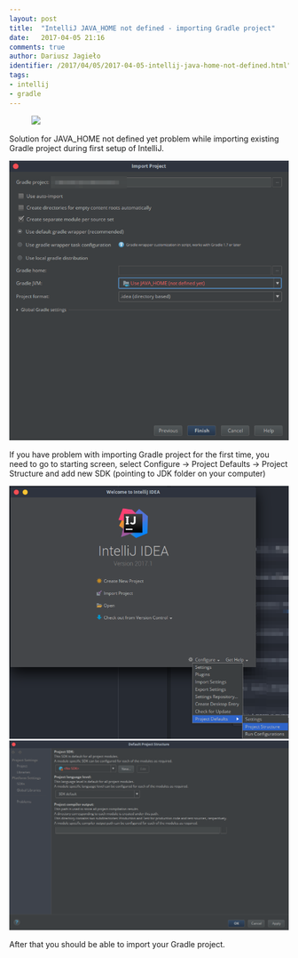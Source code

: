 ```yaml
---
layout: post
title:  "IntelliJ JAVA_HOME not defined - importing Gradle project"
date:   2017-04-05 21:16
comments: true
author: Dariusz Jagieło
identifier: /2017/04/05/2017-04-05-intellij-java-home-not-defined.html"
tags:
- intellij
- gradle
---
```

<figure class="aligncenter">
    <img src="https://www.jetbrains.com/idea/features/screenshots/16/why_test_runner.png" />
</figure>

Solution for JAVA_HOME not defined yet problem while importing existing Gradle project during first setup of IntelliJ.

<!--more-->
<div class="more"></div>

<div>
<center>
	<a class="fancybox" rel="group" href="/images/posts/05_04_2017/1.png"><img class="fb20 post-image" src="/images/posts/05_04_2017/1.png" alt="" /></a>
</center>
</div>

If you have problem with importing Gradle project for the first time, you need to go to starting screen, select Configure -> Project Defaults -> Project Structure
and add new SDK (pointing to JDK folder on your computer)

<div>
<center>
	<a class="fancybox" rel="group" href="/images/posts/05_04_2017/2.png"><img class="fb20 post-image" src="/images/posts/05_04_2017/2.png" alt="" /></a>
  <a class="fancybox" rel="group" href="/images/posts/05_04_2017/3.png"><img class="fb20 post-image" src="/images/posts/05_04_2017/3.png" alt="" /></a>
</center>
</div>

After that you should be able to import your Gradle project.

